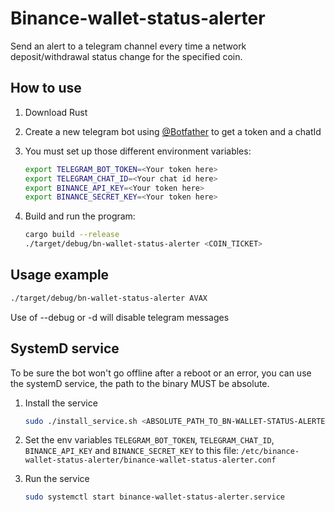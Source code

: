 # Binance-wallet-status-alerter

Send an alert to a telegram channel every time a network deposit/withdrawal status change for the specified coin.

## How to use

1. Download Rust
2. Create a new telegram bot using [@Botfather](https://t.me/botfather) to get a token and a chatId
3. You must set up those different environment variables:

    ```bash
    export TELEGRAM_BOT_TOKEN=<Your token here>
    export TELEGRAM_CHAT_ID=<Your chat id here>
    export BINANCE_API_KEY=<Your token here>
    export BINANCE_SECRET_KEY=<Your token here>
    ```

4. Build and run the program:

    ```bash
    cargo build --release
    ./target/debug/bn-wallet-status-alerter <COIN_TICKET>
    ```

## Usage example

```bash
./target/debug/bn-wallet-status-alerter AVAX
```

Use of --debug or -d will disable telegram messages

## SystemD service

To be sure the bot won't go offline after a reboot or an error, you can use the systemD service, the path to the binary MUST be absolute.  

1. Install the service

    ```bash
    sudo ./install_service.sh <ABSOLUTE_PATH_TO_BN-WALLET-STATUS-ALERTER-BINARY> <COIN_TICKET>
    ```

2. Set the env variables `TELEGRAM_BOT_TOKEN`, `TELEGRAM_CHAT_ID`, `BINANCE_API_KEY` and `BINANCE_SECRET_KEY` to this file: `/etc/binance-wallet-status-alerter/binance-wallet-status-alerter.conf`

3. Run the service

    ```bash
    sudo systemctl start binance-wallet-status-alerter.service
    ```
